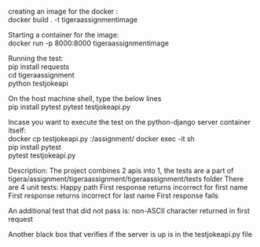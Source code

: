 creating an image for the docker : \
docker build . -t tigeraassignmentimage

Starting a container for the image: \
docker run -p 8000:8000 tigeraassignmentimage

Running the test: \
pip install requests \
cd tigeraassignment \
python testjokeapi

On the host machine shell, type the below lines \
pip install pytest
pytest testjokeapi.py

Incase you want to execute the test on the python-django server container itself:\
docker cp testjokeapi.py <container id>:/assignment/
docker exec -it <container id> sh \
pip install pytest \
pytest testjokeapi.py


Description:
The project combines 2 apis into 1, the tests are a part of tigera/assignment/tigeraassignment/tigeraassignment/tests folder
There are 4 unit tests:
Happy path
First response returns incorrect for first name
First response returns incorrect for last name
First response fails

An additional test that did not pass is: non-ASCII character returned in first request

Another black box that verifies if the server is up is in the testjokeapi.py file
